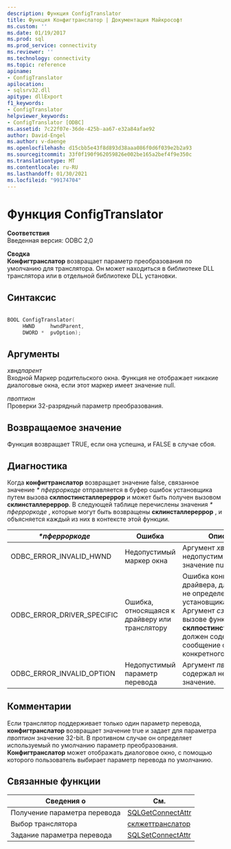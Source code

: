 ```yaml
---
description: Функция ConfigTranslator
title: Функция Конфигтранслатор | Документация Майкрософт
ms.custom: ''
ms.date: 01/19/2017
ms.prod: sql
ms.prod_service: connectivity
ms.reviewer: ''
ms.technology: connectivity
ms.topic: reference
apiname:
- ConfigTranslator
apilocation:
- sqlsrv32.dll
apitype: dllExport
f1_keywords:
- ConfigTranslator
helpviewer_keywords:
- ConfigTranslator [ODBC]
ms.assetid: 7c22f07e-36de-425b-aa67-e32a84afae92
author: David-Engel
ms.author: v-daenge
ms.openlocfilehash: d15cbb5e43f8d893d38aaa086f0d6f039e2b2a93
ms.sourcegitcommit: 33f0f190f962059826e002be165a2bef4f9e350c
ms.translationtype: MT
ms.contentlocale: ru-RU
ms.lasthandoff: 01/30/2021
ms.locfileid: "99174704"
---
```

# <a name="configtranslator-function"></a>Функция ConfigTranslator
**Соответствия**  
 Введенная версия: ODBC 2,0  
  
 **Сводка**  
 **Конфигтранслатор** возвращает параметр преобразования по умолчанию для транслятора. Он может находиться в библиотеке DLL транслятора или в отдельной библиотеке DLL установки.  
  
## <a name="syntax"></a>Синтаксис  
  
```cpp  
  
BOOL ConfigTranslator(  
     HWND     hwndParent,  
     DWORD *  pvOption);  
```  
  
## <a name="arguments"></a>Аргументы  
 *хвндпарент*  
 Входной Маркер родительского окна. Функция не отображает никакие диалоговые окна, если этот маркер имеет значение null.  
  
 *пвоптион*  
 Проверки 32-разрядный параметр преобразования.  
  
## <a name="returns"></a>Возвращаемое значение  
 Функция возвращает TRUE, если она успешна, и FALSE в случае сбоя.  
  
## <a name="diagnostics"></a>Диагностика  
 Когда **конфигтранслатор** возвращает значение false, связанное значение *\* пферроркоде* отправляется в буфер ошибок установщика путем вызова **склпостинсталлереррор** и может быть получен вызовом **склинсталлереррор**. В следующей таблице перечислены значения *\* пферроркоде* , которые могут быть возвращены **склинсталлереррор** , и объясняется каждый из них в контексте этой функции.  
  
|*\*пферроркоде*|Ошибка|Описание|  
|---------------------|-----------|-----------------|  
|ODBC_ERROR_INVALID_HWND|Недопустимый маркер окна|Аргумент *хвндпарент* недопустим или имеет значение null.|  
|ODBC_ERROR_DRIVER_SPECIFIC|Ошибка, относящаяся к драйверу или транслятору|Ошибка конкретного драйвера, для которой не определена Ошибка установщика ODBC. Аргумент *сзеррор* в вызове функции **склпостинсталлереррор** должен содержать сообщение об ошибке конкретного драйвера.|  
|ODBC_ERROR_INVALID_OPTION|Недопустимый параметр перевода|Аргумент *пвоптион* содержал недопустимое значение.|  
  
## <a name="comments"></a>Комментарии  
 Если транслятор поддерживает только один параметр перевода, **конфигтранслатор** возвращает значение true и задает для параметра *пвоптион* значение 32-bit. В противном случае он определяет используемый по умолчанию параметр преобразования. **Конфигтранслатор** может отображать диалоговое окно, с помощью которого пользователь выбирает параметр перевода по умолчанию.  
  
## <a name="related-functions"></a>Связанные функции  
  
|Сведения о|См.|  
|---------------------------|---------|  
|Получение параметра перевода|[SQLGetConnectAttr](../../../odbc/reference/syntax/sqlgetconnectattr-function.md)|  
|Выбор транслятора|[склжеттранслатор](../../../odbc/reference/syntax/sqlgettranslator-function.md)|  
|Задание параметра перевода|[SQLSetConnectAttr](../../../odbc/reference/syntax/sqlsetconnectattr-function.md)|
